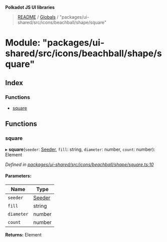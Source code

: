 **Polkadot JS UI libraries**

> [README](../README.md) / [Globals](../globals.md) / "packages/ui-shared/src/icons/beachball/shape/square"

# Module: "packages/ui-shared/src/icons/beachball/shape/square"

## Index

### Functions

* [square](_packages_ui_shared_src_icons_beachball_shape_square_.md#square)

## Functions

### square

▸ **square**(`seeder`: [Seeder](_packages_ui_shared_src_icons_beachball_types_.md#seeder), `fill`: string, `diameter`: number, `count`: number): Element

*Defined in [packages/ui-shared/src/icons/beachball/shape/square.ts:10](https://github.com/polkadot-js/ui/blob/678d4dc5/packages/ui-shared/src/icons/beachball/shape/square.ts#L10)*

#### Parameters:

Name | Type |
------ | ------ |
`seeder` | [Seeder](_packages_ui_shared_src_icons_beachball_types_.md#seeder) |
`fill` | string |
`diameter` | number |
`count` | number |

**Returns:** Element
